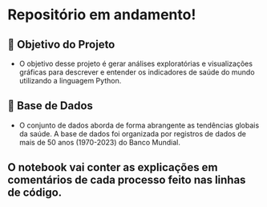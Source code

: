 # Repositório em andamento!

## 📖 Objetivo do Projeto

* O objetivo desse projeto é gerar análises exploratórias e visualizações gráficas para descrever e entender os indicadores de saúde do mundo utilizando a linguagem Python. 

## 🎲 Base de Dados

* O conjunto de dados aborda de forma abrangente as tendências globais da saúde. A base de dados foi organizada por registros de dados de mais de 50 anos (1970-2023) do Banco Mundial.


## O notebook vai conter as explicações em comentários de cada processo feito nas linhas de código.
